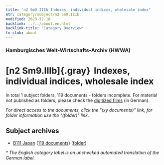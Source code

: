 ```yaml
---
title: "n2 Sm9.IIIb Indexes, individual indices, wholesale index"
etr: category/subject/n2 Sm9.IIIb
modified: 2020-12-18
backlink: ../../about.en.html
backlink-title: "Category Overview"
fn-stub: about
---
```


### Hamburgisches Welt-Wirtschafts-Archiv (HWWA)
# [n2 Sm9.IIIb]{.gray}&#8201; Indexes, individual indices, wholesale index&#160; 





In total 1 subject folders, 119 documents - folders incomplete.
For material not published as folders, please check the [digitized films](/film/h1_sh) (in German).

_For direct access to the documents, click the "(xy documents)" link, for folder information use the "(folder)" link._

## Subject archives


- [B111 Japan](../../../geo/about.en.html#B111) (<a href="https://dfg-viewer.de/show/?tx_dlf[id]=https://pm20.zbw.eu/mets/sh/1412xx/141272/1449xx/144985/public.mets.en.xml" target="_blank">119 documents</a>) ([folder](http://purl.org/pressemappe20/folder/sh/141272,144985))


_* The English category label is an unchecked automated translation of the German label._

